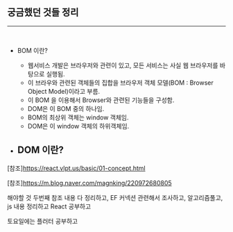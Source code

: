 ## 궁금했던 것들 정리

-----

<br />

- BOM 이란? 
  - 웹서비스 개발은 브라우저와 관련이 있고, 모든 서비스는 사실 웹 브라우저를 바탕으로 실행됨.
  - 이 브라우와 관련된 객체들의 집합을 브라우저 객체 모델(BOM : Browser Object Model)이라고 부름. 
  - 이 BOM 을 이용해서 Browser와 관련된 기능들을 구성함. 
  - DOM은 이 BOM 중의 하나임.
  - BOM의 최상위 객체는 window 객체임. 
  - DOM은 이 window 객체의 하위객체임.

- DOM 이란?
  - 

[참조]https://react.vlpt.us/basic/01-concept.html

[참조]https://m.blog.naver.com/magnking/220972680805


해야할 것 두번째 참조 내용 다 정리하고, 
EF 커넥션 관련해서 조사하고, 알고리즘풀고,
 js 내용 정리하고 React 공부하고

 토요일에는 플러터 공부하고